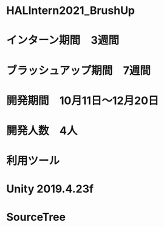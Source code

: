 # HALIntern2021_BrushUp

# インターン期間　3週間
# ブラッシュアップ期間　7週間
# 開発期間　10月11日～12月20日
# 開発人数　4人

# 利用ツール
# Unity 2019.4.23f
# SourceTree
